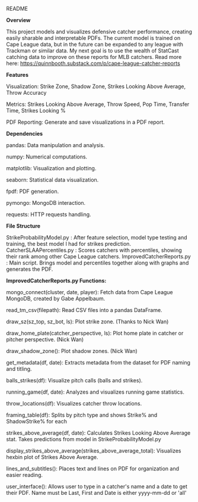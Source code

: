 README

**Overview**

This project models and visualizes defensive catcher performance, creating easily sharable and interpretable PDFs. 
The current model is trained on Cape League data, but in the future can be expanded to any league with Trackman or similar data. 
My next goal is to use the wealth of StatCast catching data to improve on these reports for MLB catchers.
Read more here: https://quinnbooth.substack.com/p/cape-league-catcher-reports

**Features**

  Visualization: Strike Zone, Shadow Zone, Strikes Looking Above Average, Throw Accuracy

  Metrics: Strikes Looking Above Average, Throw Speed, Pop Time, Transfer Time, Strikes Looking %

  PDF Reporting: Generate and save visualizations in a PDF report.

**Dependencies**

  pandas: Data manipulation and analysis.

  numpy: Numerical computations.

  matplotlib: Visualization and plotting.

  seaborn: Statistical data visualization.

  fpdf: PDF generation.

  pymongo: MongoDB interaction.

  requests: HTTP requests handling.

**File Structure**

  StrikeProbabilityModel.py : After feature selection, model type testing and training, the best model I had for strikes prediction.
  CatcherSLAAPercentiles.py : Scores catchers with percentiles, showing their rank among other Cape League catchers.
  ImprovedCatcherReports.py : Main script. Brings model and percentiles together along with graphs and generates the PDF.

**ImprovedCatcherReports.py Functions:**

  mongo_connect(cluster, date, player): Fetch data from Cape League MongoDB, created by Gabe Appelbaum.

  read_tm_csv(filepath): Read CSV files into a pandas DataFrame.

  draw_sz(sz_top, sz_bot, ls): Plot strike zone. (Thanks to Nick Wan)

  draw_home_plate(catcher_perspective, ls): Plot home plate in catcher or pitcher perspective. (Nick Wan)

  draw_shadow_zone(): Plot shadow zones. (Nick Wan)

  get_metadata(df, date): Extracts metadata from the dataset for PDF naming and titling.

  balls_strikes(df): Visualize pitch calls (balls and strikes).

  running_game(df, date): Analyzes and visualizes running game statistics.

  throw_locations(df): Visualizes catcher throw locations.

  framing_table(df): Splits by pitch type and shows Strike% and ShadowStrike% for each

  strikes_above_average(df, date): Calculates Strikes Looking Above Average stat. Takes predictions from model in StrikeProbabilityModel.py
  
  display_strikes_above_average(strikes_above_average_total): Visualizes hexbin plot of Strikes Above Average.

  lines_and_subtitles(): Places text and lines on PDF for organization and easier reading.

  user_interface(): Allows user to type in a catcher's name and a date to get their PDF. Name must be Last, First and Date is either yyyy-mm-dd or 'all'


